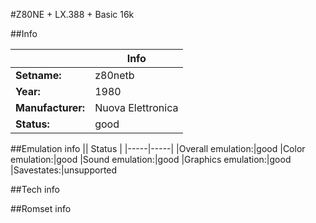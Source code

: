 #Z80NE + LX.388 + Basic 16k

##Info

||Info|
|-----|-----|
|**Setname:**|z80netb
|**Year:**|1980
|**Manufacturer:**|Nuova Elettronica
|**Status:**|good

##Emulation info
|| Status |
|-----|-----|
|Overall emulation:|good
|Color emulation:|good
|Sound emulation:|good
|Graphics emulation:|good
|Savestates:|unsupported

##Tech info

##Romset info

<!--- START OF EDITED COMMENT DO NOT TOUCH TEXT ABOVE-->

